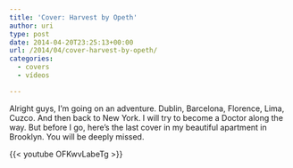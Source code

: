 ```yaml
---
title: 'Cover: Harvest by Opeth'
author: uri
type: post
date: 2014-04-20T23:25:13+00:00
url: /2014/04/cover-harvest-by-opeth/
categories:
  - covers
  - vídeos

---
```

Alright guys, I&#8217;m going on an adventure. Dublin, Barcelona, Florence, Lima, Cuzco. And then back to New York. I will try to become a Doctor along the way. But before I go, here&#8217;s the last cover in my beautiful apartment in Brooklyn. You will be deeply missed.

{{< youtube OFKwvLabeTg >}}